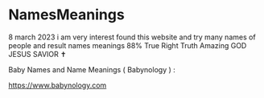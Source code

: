 # NamesMeanings

8 march 2023 i am very interest found this website and try many names of people and result names meanings 88% True Right Truth Amazing GOD JESUS SAVIOR ✝️

Baby Names and Name Meanings ( Babynology ) :

https://www.babynology.com

